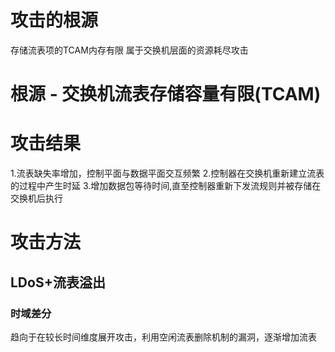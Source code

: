 # 攻击的根源
存储流表项的TCAM内存有限 属于交换机层面的资源耗尽攻击

# 根源 - 交换机流表存储容量有限(TCAM)

# 攻击结果

1.流表缺失率增加，控制平面与数据平面交互频繁
2.控制器在交换机重新建立流表的过程中产生时延
3.增加数据包等待时间,直至控制器重新下发流规则并被存储在交换机后执行



# 攻击方法

## LDoS+流表溢出

### 时域差分

趋向于在较长时间维度展开攻击，利用空闲流表删除机制的漏洞，逐渐增加流表